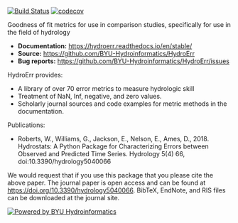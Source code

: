 [![Build Status](https://travis-ci.org/BYU-Hydroinformatics/HydroErr.svg?branch=master)](https://travis-ci.org/BYU-Hydroinformatics/HydroErr)
[![codecov](https://codecov.io/gh/BYU-Hydroinformatics/HydroErr/branch/master/graph/badge.svg)](https://codecov.io/gh/BYU-Hydroinformatics/HydroErr)

Goodness of fit metrics for use in comparison studies, specifically for use in the field of hydrology

- **Documentation:** https://hydroerr.readthedocs.io/en/stable/
- **Source:** https://github.com/BYU-Hydroinformatics/HydroErr
- **Bug reports:** https://github.com/BYU-Hydroinformatics/HydroErr/issues

HydroErr provides:

- A library of over 70 error metrics to measure hydrologic skill
- Treatment of NaN, Inf, negative, and zero values.
- Scholarly journal sources and code examples for metric methods in the documentation.

Publications:
- Roberts, W., Williams, G., Jackson, E., Nelson, E., Ames, D., 2018. Hydrostats: A Python Package for Characterizing Errors between Observed and Predicted Time Series. Hydrology 5(4) 66, doi:10.3390/hydrology5040066

We would request that if you use this package that you please cite the above paper. The journal paper is open access and can be found at https://doi.org/10.3390/hydrology5040066. BibTeX, EndNote, and RIS files can be downloaded at the journal site.

[![Powered by BYU Hydroinformatics](https://img.shields.io/badge/powered%20by-BYU%20HydroInformatics-blue.svg)](http://worldwater.byu.edu/)
